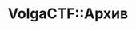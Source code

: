 ---
title: VolgaCTF::Архив
archive_header: АРХИВ
archive_text: Список прошедших мероприятий VolgaCTF
layout: archive.pug
---
